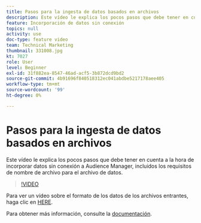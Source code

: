 ```yaml
---
title: Pasos para la ingesta de datos basados en archivos
description: Este vídeo le explica los pocos pasos que debe tener en cuenta a la hora de incorporar datos sin conexión a Audience Manager, incluidos los requisitos de nombre de archivo para el archivo de datos.
feature: Incorporación de datos sin conexión
topics: null
activity: use
doc-type: feature video
team: Technical Marketing
thumbnail: 331008.jpg
kt: 7027
role: User
level: Beginner
exl-id: 31f882ea-8547-46ad-acf5-3b872dcd9bd2
source-git-commit: 4b91696f840518312ec041abdbe5217178aee405
workflow-type: tm+mt
source-wordcount: '99'
ht-degree: 0%

---
```


# Pasos para la ingesta de datos basados en archivos

Este vídeo le explica los pocos pasos que debe tener en cuenta a la hora de incorporar datos sin conexión a Audience Manager, incluidos los requisitos de nombre de archivo para el archivo de datos.

>[!VIDEO](https://video.tv.adobe.com/v/331008/?quality=12&learn=on)

Para ver un vídeo sobre el formato de los datos de los archivos entrantes, haga clic en [HERE](formatting-and-ingesting-file-based-data.md).

Para obtener más información, consulte la [documentación](https://experienceleague.adobe.com/docs/audience-manager/user-guide/implementation-integration-guides/sending-audience-data/batch-data-transfer-process/inbound-s3-filenames.html).
